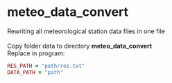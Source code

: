 # meteo_data_convert
Rewriting all meteorological station data files in one file<br>
<br>
Copy folder data to directory **meteo_data_convert** <br>
Replace in program:
```ruby
RES_PATH = "path/res.txt"
DATA_PATH = "path"
```
